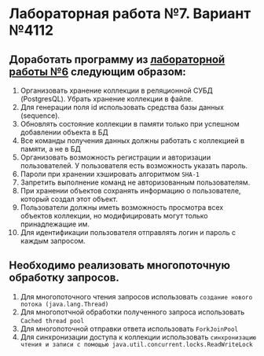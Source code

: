 # Лабораторная работа №7. Вариант №4112

## Доработать программу из [лабораторной работы №6](https://github.com/awesoma31/ITMO_Labs/tree/main/PROG/lab6 "go to lab6 page") следующим образом:

1. Организовать хранение коллекции в реляционной СУБД (PostgresQL). Убрать хранение коллекции в файле.
2. Для генерации поля id использовать средства базы данных (sequence).
3. Обновлять состояние коллекции в памяти только при успешном добавлении объекта в БД
4. Все команды получения данных должны работать с коллекцией в памяти, а не в БД
5. Организовать возможность регистрации и авторизации пользователей. У пользователя есть возможность указать пароль.
6. Пароли при хранении хэшировать алгоритмом `SHA-1`
7. Запретить выполнение команд не авторизованным пользователям.
8. При хранении объектов сохранять информацию о пользователе, который создал этот объект.
9. Пользователи должны иметь возможность просмотра всех объектов коллекции, но модифицировать могут только принадлежащие им.
10. Для идентификации пользователя отправлять логин и пароль с каждым запросом.

## Необходимо реализовать многопоточную обработку запросов.

1. Для многопоточного чтения запросов использовать `создание нового потока (java.lang.Thread)`
2. Для многопотчной обработки полученного запроса использовать `Cached thread pool`
3. Для многопоточной отправки ответа использовать `ForkJoinPool`
4. Для синхронизации доступа к коллекции использовать `синхронизацию чтения и записи с помощью java.util.concurrent.locks.ReadWriteLock`
